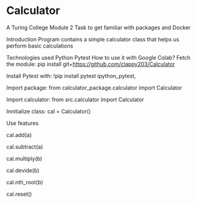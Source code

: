 # Calculator

A Turing College Module 2 Task to get familiar with packages and Docker

Introduction
Program contains a simple calculator class that helps us perform basic calculations

Technologies used
Python
Pytest
How to use it with Google Colab?
Fetch the module: pip install git+https://github.com/clappy203/Calculator

Install Pytest with: !pip install pytest ipython_pytest,

Import package: from calculator_package.calculator import Calculator

Import calculator: from src.calculator import Calculator

Innitialize class: cal = Calculator()

Use features

cal.add(a)

cal.subtract(a)

cal.multiply(b)

cal.devide(b)

cal.nth_root(b)

cal.reset()